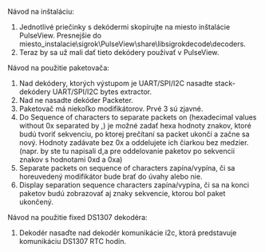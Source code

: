 Návod na inštaláciu:
1. Jednotlivé priečinky s dekódermi skopírujte na miesto inštalácie PulseView. Presnejšie do miesto_instalacie\sigrok\PulseView\share\libsigrokdecode\decoders.
2. Teraz by sa už mali dať tieto dekódery používať v PulseView.

Návod na použitie paketovača:
1. Nad dekódery, ktorých výstupom je UART/SPI/I2C nasadte stack-dekódery UART/SPI/I2C bytes extractor.
2. Nad ne nasadte dekóder Packeter.
2. Paketovač má niekoľko modifikátorov. Prvé 3 sú zjavné. 
3. Do Sequence of characters to separate packets on (hexadecimal values without 0x separated by ,) je možné zadať hexa hodnoty znakov, ktoré budú tvoriť sekvenciu, po ktorej prečítaní sa packet ukončí a začne sa nový. 
Hodnoty zadávate bez 0x a oddelujete ich čiarkou bez medzier. (napr. by ste tu napisali d,a pre oddelovanie paketov po sekvencii znakov s hodnotami 0xd a 0xa)
4. Separate packets on sequence of characters zapína/vypína, či sa horeuvedený modifikátor bude brať do úvahy alebo nie.
5. Display separation sequence characters zapína/vypína, či sa na konci paketov budú zobrazovať aj znaky sekvencie, ktorou bol paket ukončený.

Návod na použitie fixed DS1307 dekodéra:
1. Dekodér nasaďte nad dekodér komunikácie i2c, ktorá predstavuje komunikáciu DS1307 RTC hodín.
